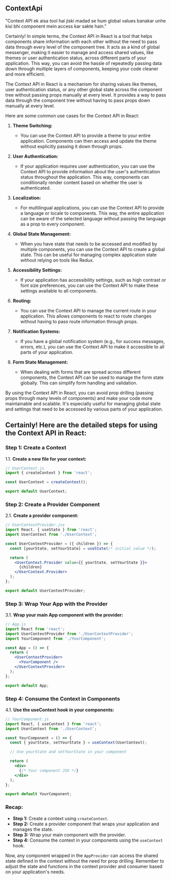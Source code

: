 ## ContextApi

"Context API ek aisa tool hai jiski madad se hum global values banakar unhe kisi bhi component mein access kar sakte hain."

Certainly! In simple terms, the Context API in React is a tool that helps components share information with each other without the need to pass data through every level of the component tree. It acts as a kind of global messenger, making it easier to manage and access shared values, like themes or user authentication status, across different parts of your application. This way, you can avoid the hassle of repeatedly passing data down through multiple layers of components, keeping your code cleaner and more efficient.

The Context API in React is a mechanism for sharing values like themes, user authentication status, or any other global state across the component tree without passing props manually at every level. It provides a way to pass data through the component tree without having to pass props down manually at every level.

Here are some common use cases for the Context API in React:

1. **Theme Switching:**
   - You can use the Context API to provide a theme to your entire application. Components can then access and update the theme without explicitly passing it down through props.

2. **User Authentication:**
   - If your application requires user authentication, you can use the Context API to provide information about the user's authentication status throughout the application. This way, components can conditionally render content based on whether the user is authenticated.

3. **Localization:**
   - For multilingual applications, you can use the Context API to provide a language or locale to components. This way, the entire application can be aware of the selected language without passing the language as a prop to every component.

4. **Global State Management:**
   - When you have state that needs to be accessed and modified by multiple components, you can use the Context API to create a global state. This can be useful for managing complex application state without relying on tools like Redux.

5. **Accessibility Settings:**
   - If your application has accessibility settings, such as high contrast or font size preferences, you can use the Context API to make these settings available to all components.

6. **Routing:**
   - You can use the Context API to manage the current route in your application. This allows components to react to route changes without having to pass route information through props.

7. **Notification Systems:**
   - If you have a global notification system (e.g., for success messages, errors, etc.), you can use the Context API to make it accessible to all parts of your application.

8. **Form State Management:**
   - When dealing with forms that are spread across different components, the Context API can be used to manage the form state globally. This can simplify form handling and validation.

By using the Context API in React, you can avoid prop drilling (passing props through many levels of components) and make your code more maintainable and scalable. It's especially useful for managing global state and settings that need to be accessed by various parts of your application.

## Certainly! Here are the detailed steps for using the Context API in React:

### Step 1: Create a Context

1.1. **Create a new file for your context:**
```jsx
// UserContext.js
import { createContext } from 'react';

const UserContext = createContext();

export default UserContext;
```

### Step 2: Create a Provider Component

2.1. **Create a provider component:**
```jsx
// UserContextProvider.jsx
import React, { useState } from 'react';
import UserContext from './UserContext';

const UserContextProvider = ({ children }) => {
  const [yourState, setYourState] = useState(/* initial value */);

  return (
    <UserContext.Provider value={{ yourState, setYourState }}>
      {children}
    </UserContext.Provider>
  );
};

export default UserContextProvider;
```

### Step 3: Wrap Your App with the Provider

3.1. **Wrap your main App component with the provider:**
```jsx
// App.js
import React from 'react';
import UserContextProvider from './UserContextProvider';
import YourComponent from './YourComponent';

const App = () => {
  return (
    <UserContextProvider>
      <YourComponent />
    </UserContextProvider>
  );
};

export default App;
```

### Step 4: Consume the Context in Components

4.1. **Use the useContext hook in your components:**
```jsx
// YourComponent.js
import React, { useContext } from 'react';
import UserContext from './UserContext';

const YourComponent = () => {
  const { yourState, setYourState } = useContext(UserContext);

  // Use yourState and setYourState in your component

  return (
    <div>
      {/* Your component JSX */}
    </div>
  );
};

export default YourComponent;
```

### Recap:

- **Step 1:** Create a context using `createContext`.
- **Step 2:** Create a provider component that wraps your application and manages the state.
- **Step 3:** Wrap your main component with the provider.
- **Step 4:** Consume the context in your components using the `useContext` hook.

Now, any component wrapped in the `AppProvider` can access the shared state defined in the context without the need for prop drilling. Remember to adjust the state and functions in the context provider and consumer based on your application's needs.